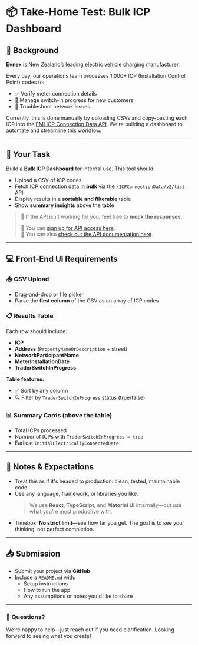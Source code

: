 # 📦 Take-Home Test: Bulk ICP Dashboard

## 🏢 Background

**Evnex** is New Zealand’s leading electric vehicle charging manufacturer.

Every day, our operations team processes 1,000+ ICP (Installation Control Point) codes to:
- ✅ Verify meter connection details  
- 🔄 Manage switch-in progress for new customers  
- 🧰 Troubleshoot network issues  

Currently, this is done manually by uploading CSVs and copy-pasting each ICP into the [EMI ICP Connection Data API](https://emi.developer.azure-api.net/api-details#api=ICP-connection-data-v2&operation=56fd9f8fea9dce11ec5eee7f). We're building a dashboard to automate and streamline this workflow.

---

## 🧠 Your Task

Build a **Bulk ICP Dashboard** for internal use. This tool should:
- Upload a CSV of ICP codes
- Fetch ICP connection data in **bulk** via the `/ICPConnectionData/v2/list` API
- Display results in a **sortable and filterable** table
- Show **summary insights** above the table

> 🔧 If the API isn’t working for you, feel free to **mock the responses**.
>
> 🔑 You can [sign up for API access here](https://emi.developer.azure-api.net/signup).  
> 📄 You can also [check out the API documentation here](https://emi.developer.azure-api.net/api-details#api=ICP-connection-data-v2&operation=56fd9f8fea9dce11ec5eee7f).

---

## 💻 Front-End UI Requirements

### 📤 CSV Upload
- Drag-and-drop or file picker
- Parse the **first column** of the CSV as an array of ICP codes

### 📋 Results Table

Each row should include:
- **ICP**
- **Address** (`PropertyNameOrDescription` + street)
- **NetworkParticipantName**
- **MeterInstallationDate**
- **TraderSwitchInProgress**

**Table features:**
- ✅ Sort by any column
- 🔍 Filter by `TraderSwitchInProgress` status (true/false)

### 📊 Summary Cards (above the table)
- Total ICPs processed
- Number of ICPs with `TraderSwitchInProgress = true`
- Earliest `InitialElectricallyConnectedDate`

---

## 🧪 Notes & Expectations

- Treat this as if it's headed to production: clean, tested, maintainable code.
- Use any language, framework, or libraries you like.
  > We use **React**, **TypeScript**, and **Material UI** internally—but use what you’re most productive with.
- Timebox: **No strict limit**—see how far you get. The goal is to see your thinking, not perfect completion.

---

## 📤 Submission

- Submit your project via **GitHub**
- Include a `README.md` with:
  - Setup instructions
  - How to run the app
  - Any assumptions or notes you'd like to share

---

### 🚀 Questions?

We're happy to help—just reach out if you need clarification. Looking forward to seeing what you create!
